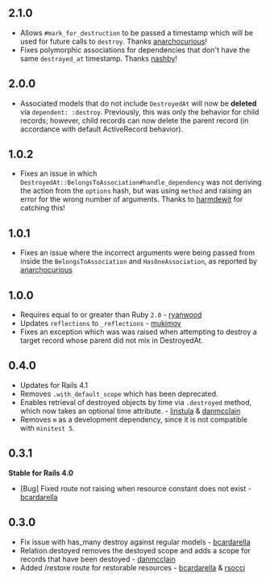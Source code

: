 ## 2.1.0
* Allows `#mark_for_destruction` to be passed a timestamp which will be
  used for future calls to `destroy`. Thanks
  [anarchocurious](https://github.com/anarchocurious)!
* Fixes polymorphic associations for dependencies that don't have the
  same `destroyed_at` timestamp. Thanks
  [nashby](https://github.com/nashby)!

## 2.0.0
* Associated models that do not include `DestroyedAt` will now be
  **deleted** via `dependent: :destroy`. Previously, this was only the
behavior for child records; however, child records can now delete the
parent record (in accordance with default ActiveRecord behavior).

## 1.0.2
* Fixes an issue in which
  `DestroyedAt::BelongsToAssociation#handle_dependency` was not deriving
the action from the `options` hash, but was using `method` and raising
an error for the wrong number of arguments. Thanks to
[harmdewit](https://github.com/harmdewit) for catching this!

## 1.0.1
* Fixes an issue where the incorrect arguments were being passed
  from inside the `BelongsToAssociation` and `HasOneAssociation`, as
reported by [anarchocurious](https://github.com/anarchocurious)

## 1.0.0

* Requires equal to or greater than Ruby `2.0` -
  [ryanwood](https://github.com/ryanwood)
* Updates `reflections` to `_reflections` -
  [mukimov](https://github.com/mukimov)
* Fixes an exception which was was raised when attempting to destroy a 
target record whose parent did not mix in DestroyedAt.

## 0.4.0

* Updates for Rails 4.1
* Removes `.with_default_scope` which has been deprecated.
* Enables retrieval of destroyed objects by time via `.destroyed`
  method, which now takes an optional time attribute. - [linstula](https://github.com/linstula) & [danmcclain](https://github.com/danmcclain)
* Removes `m` as a development dependency, since it is not compatible
  with `minitest 5`.

## 0.3.1
**Stable for Rails 4.0**

* [Bug] Fixed route not raising when resource constant does not exist -
  [bcardarella](https://github.com/bcardarella)

## 0.3.0

* Fix issue with has_many destroy against regular models - [bcardarella](https://github.com/bcardarella)
* Relation.destoyed removes the destoyed scope and adds a scope 
  for records that have been destoyed -
[danmcclain](https://github.com/danmcclain)
* Added /restore route for restorable resources - [bcardarella](https://github.com/bcardarella) &
  [rsocci](https://github.com/rsocci)
